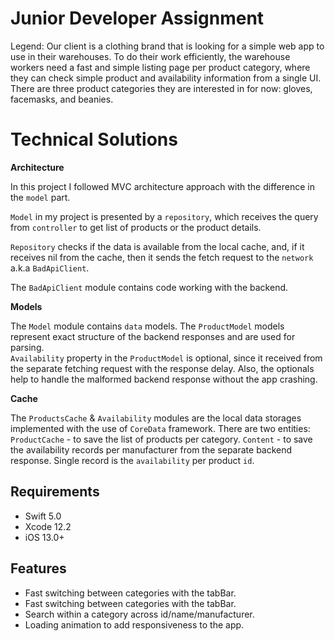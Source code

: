 # Junior Developer Assignment
Legend: Our client is a clothing brand that is looking for a simple web app to use in their warehouses. 
To do their work efficiently, the warehouse workers need a fast and simple listing page per product category, where they can check simple product and availability information from a single UI.
There are three product categories they are interested in for now: gloves, facemasks, and beanies. 

# Technical Solutions  
  
**Architecture**  
  
In this project I followed MVС architecture approach with the difference in the `model` part.

`Model` in my project is presented by a `repository`, which receives the query from `controller` to get list of products or the product details.

`Repository` checks if the data is available from the local cache, and, if it receives nil from the cache, then it sends the fetch request to the `network` a.k.a `BadApiClient`. 
  
The `BadApiClient` module contains code working with the backend. 
      
**Models**  
  
The `Model` module contains `data` models. The `ProductModel` models represent exact structure of the backend responses and are used for parsing.   
`Availability` property in the `ProductModel` is optional, since it received from the separate fetching request with the response delay.
Also, the optionals help to handle the malformed backend response without the app crashing. 

**Cache**  
  
The `ProductsCache` & `Availability` modules are the local data storages implemented with the use of `CoreData` framework.
There are two entities: 
`ProductCache` - to save the list of products per category.
`Content` - to save the availability records per manufacturer from the separate backend response. Single record is the `availability` per product `id`.

## Requirements

* Swift 5.0
* Xcode 12.2
* iOS 13.0+

## Features

* Fast switching between categories with the tabBar.
* Fast switching between categories with the tabBar.
* Search within a category across id/name/manufacturer.
* Loading animation to add responsiveness to the app.
